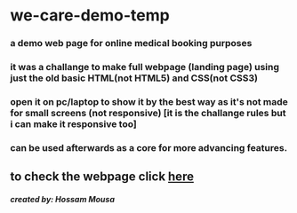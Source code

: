 # we-care-demo-temp
### a demo web page for online medical booking purposes 
### it was a challange to make full webpage (landing page) using just the old basic HTML(not HTML5) and CSS(not CSS3) 
### open it on pc/laptop to show it by the best way as it's not made for small screens (not responsive) [it is the challange rules but i can make it responsive too]
### can be used afterwards as a core for more advancing features.

## to check the webpage click [here](https://hossamynwa.github.io/we-care-demo-temp/)

##### created by: Hossam Mousa

